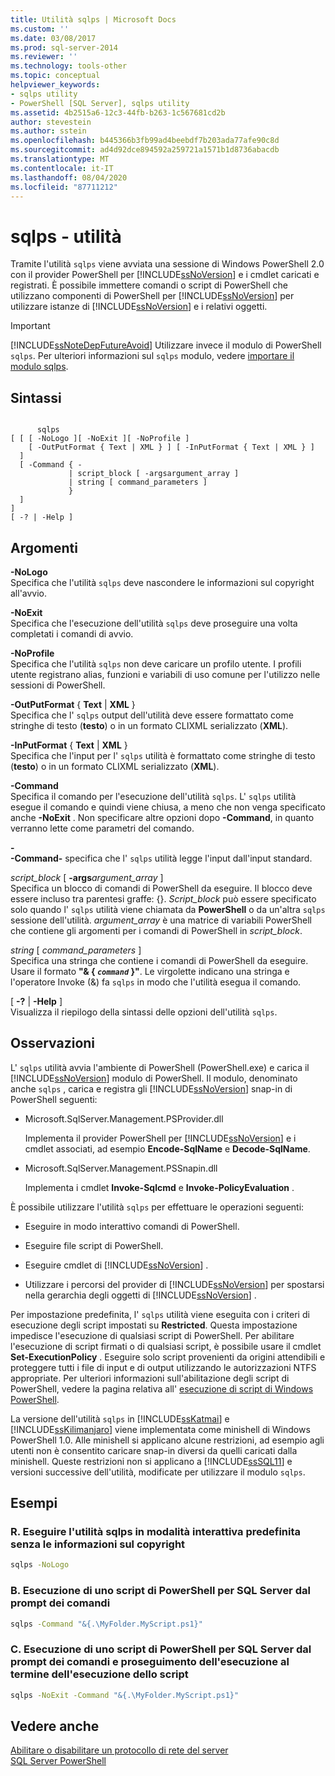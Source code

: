 ```yaml
---
title: Utilità sqlps | Microsoft Docs
ms.custom: ''
ms.date: 03/08/2017
ms.prod: sql-server-2014
ms.reviewer: ''
ms.technology: tools-other
ms.topic: conceptual
helpviewer_keywords:
- sqlps utility
- PowerShell [SQL Server], sqlps utility
ms.assetid: 4b2515a6-12c3-44fb-b263-1c567681cd2b
author: stevestein
ms.author: sstein
ms.openlocfilehash: b445366b3fb99ad4beebdf7b203ada77afe90c8d
ms.sourcegitcommit: ad4d92dce894592a259721a1571b1d8736abacdb
ms.translationtype: MT
ms.contentlocale: it-IT
ms.lasthandoff: 08/04/2020
ms.locfileid: "87711212"
---
```

# <a name="sqlps-utility"></a>sqlps - utilità
  Tramite l'utilità `sqlps` viene avviata una sessione di Windows PowerShell 2.0 con il provider PowerShell per [!INCLUDE[ssNoVersion](../includes/ssnoversion-md.md)] e i cmdlet caricati e registrati. È possibile immettere comandi o script di PowerShell che utilizzano componenti di PowerShell per [!INCLUDE[ssNoVersion](../includes/ssnoversion-md.md)] per utilizzare istanze di [!INCLUDE[ssNoVersion](../includes/ssnoversion-md.md)] e i relativi oggetti.  
  
> [!IMPORTANT]  
>  [!INCLUDE[ssNoteDepFutureAvoid](../includes/ssnotedepfutureavoid-md.md)] Utilizzare invece il modulo di PowerShell `sqlps`. Per ulteriori informazioni sul `sqlps` modulo, vedere [importare il modulo sqlps](../database-engine/import-the-sqlps-module.md).  
  
## <a name="syntax"></a>Sintassi  
  
```  
  
      sqlps   
[ [ [ -NoLogo ][ -NoExit ][ -NoProfile ]  
    [ -OutPutFormat { Text | XML } ] [ -InPutFormat { Text | XML } ]  
  ]  
  [ -Command { -  
             | script_block [ -argsargument_array ]  
             | string [ command_parameters ]  
             }  
  ]  
]  
[ -? | -Help ]  
```  
  
## <a name="arguments"></a>Argomenti  
 **-NoLogo**  
 Specifica che l'utilità `sqlps` deve nascondere le informazioni sul copyright all'avvio.  
  
 **-NoExit**  
 Specifica che l'esecuzione dell'utilità `sqlps` deve proseguire una volta completati i comandi di avvio.  
  
 **-NoProfile**  
 Specifica che l'utilità `sqlps` non deve caricare un profilo utente. I profili utente registrano alias, funzioni e variabili di uso comune per l'utilizzo nelle sessioni di PowerShell.  
  
 **-OutPutFormat** { **Text** | **XML** }  
 Specifica che l' `sqlps` output dell'utilità deve essere formattato come stringhe di testo (**testo**) o in un formato CLIXML serializzato (**XML**).  
  
 **-InPutFormat** { **Text** | **XML** }  
 Specifica che l'input per l' `sqlps` utilità è formattato come stringhe di testo (**testo**) o in un formato CLIXML serializzato (**XML**).  
  
 **-Command**  
 Specifica il comando per l'esecuzione dell'utilità `sqlps`. L' `sqlps` utilità esegue il comando e quindi viene chiusa, a meno che non venga specificato anche **-NoExit** . Non specificare altre opzioni dopo **-Command**, in quanto verranno lette come parametri del comando.  
  
 **-**  
 **-Command-** specifica che l' `sqlps` utilità legge l'input dall'input standard.  
  
 *script_block* [ **-args**_argument_array_ ]  
 Specifica un blocco di comandi di PowerShell da eseguire. Il blocco deve essere incluso tra parentesi graffe: {}. *Script_block* può essere specificato solo quando l' `sqlps` utilità viene chiamata da **PowerShell** o da un'altra `sqlps` sessione dell'utilità. *argument_array* è una matrice di variabili PowerShell che contiene gli argomenti per i comandi di PowerShell in *script_block*.  
  
 *string* [ *command_parameters* ]  
 Specifica una stringa che contiene i comandi di PowerShell da eseguire. Usare il formato **"& { *`command`* }"**. Le virgolette indicano una stringa e l'operatore Invoke (&) fa `sqlps` in modo che l'utilità esegua il comando.  
  
 [ **-?** |  **-Help** ]  
 Visualizza il riepilogo della sintassi delle opzioni dell'utilità `sqlps`.  
  
## <a name="remarks"></a>Osservazioni  
 L' `sqlps` utilità avvia l'ambiente di PowerShell (PowerShell.exe) e carica il [!INCLUDE[ssNoVersion](../includes/ssnoversion-md.md)] modulo di PowerShell. Il modulo, denominato anche `sqlps` , carica e registra gli [!INCLUDE[ssNoVersion](../includes/ssnoversion-md.md)] snap-in di PowerShell seguenti:  
  
-   Microsoft.SqlServer.Management.PSProvider.dll  
  
     Implementa il provider PowerShell per [!INCLUDE[ssNoVersion](../includes/ssnoversion-md.md)] e i cmdlet associati, ad esempio **Encode-SqlName** e **Decode-SqlName**.  
  
-   Microsoft.SqlServer.Management.PSSnapin.dll  
  
     Implementa i cmdlet **Invoke-Sqlcmd** e **Invoke-PolicyEvaluation** .  
  
 È possibile utilizzare l'utilità `sqlps` per effettuare le operazioni seguenti:  
  
-   Eseguire in modo interattivo comandi di PowerShell.  
  
-   Eseguire file script di PowerShell.  
  
-   Eseguire cmdlet di [!INCLUDE[ssNoVersion](../includes/ssnoversion-md.md)] .  
  
-   Utilizzare i percorsi del provider di [!INCLUDE[ssNoVersion](../includes/ssnoversion-md.md)] per spostarsi nella gerarchia degli oggetti di [!INCLUDE[ssNoVersion](../includes/ssnoversion-md.md)] .  
  
 Per impostazione predefinita, l' `sqlps` utilità viene eseguita con i criteri di esecuzione degli script impostati su **Restricted**. Questa impostazione impedisce l'esecuzione di qualsiasi script di PowerShell. Per abilitare l'esecuzione di script firmati o di qualsiasi script, è possibile usare il cmdlet **Set-ExecutionPolicy** . Eseguire solo script provenienti da origini attendibili e proteggere tutti i file di input e di output utilizzando le autorizzazioni NTFS appropriate. Per ulteriori informazioni sull'abilitazione degli script di PowerShell, vedere la pagina relativa all' [esecuzione di script di Windows PowerShell](https://www.tech-recipes.com/rx/2513/powershell_enable_script_support/).  
  
 La versione dell'utilità `sqlps` in [!INCLUDE[ssKatmai](../includes/sskatmai-md.md)] e [!INCLUDE[ssKilimanjaro](../includes/sskilimanjaro-md.md)] viene implementata come minishell di Windows PowerShell 1.0. Alle minishell si applicano alcune restrizioni, ad esempio agli utenti non è consentito caricare snap-in diversi da quelli caricati dalla minishell. Queste restrizioni non si applicano a [!INCLUDE[ssSQL11](../includes/sssql11-md.md)] e versioni successive dell'utilità, modificate per utilizzare il modulo `sqlps`.  
  
## <a name="examples"></a>Esempi  

### <a name="a-run-the-sqlps-utility-in-default-interactive-mode-without-the-copyright-banner"></a>R. Eseguire l'utilità sqlps in modalità interattiva predefinita senza le informazioni sul copyright
  
```cmd
sqlps -NoLogo  
```  
  
### <a name="b-run-a-sql-server-powershell-script-from-the-command-prompt"></a>B. Esecuzione di uno script di PowerShell per SQL Server dal prompt dei comandi
  
```cmd
sqlps -Command "&{.\MyFolder.MyScript.ps1}"  
```  
  
### <a name="c-run-a-sql-server-powershell-script-from-the-command-prompt-and-keep-running-after-the-script-completes"></a>C. Esecuzione di uno script di PowerShell per SQL Server dal prompt dei comandi e proseguimento dell'esecuzione al termine dell'esecuzione dello script
  
```cmd
sqlps -NoExit -Command "&{.\MyFolder.MyScript.ps1}"  
```  
  
## <a name="see-also"></a>Vedere anche  
 [Abilitare o disabilitare un protocollo di rete del server](../database-engine/configure-windows/enable-or-disable-a-server-network-protocol.md)   
 [SQL Server PowerShell](../powershell/sql-server-powershell.md)  
